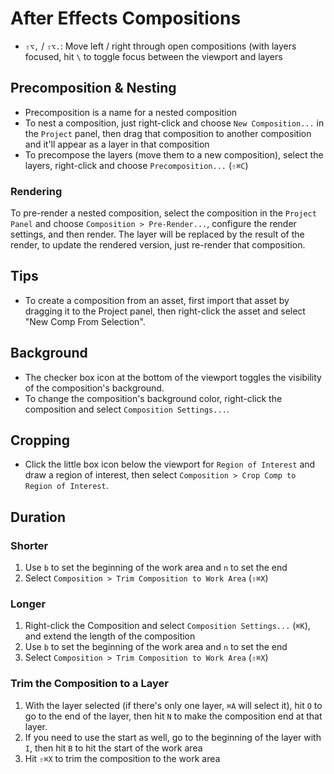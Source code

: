 # After Effects Compositions

- `⇧⌥,` / `⇧⌥.`: Move left / right through open compositions (with layers focused, hit `\` to toggle focus between the viewport and layers

## Precomposition & Nesting

- Precomposition is a name for a nested composition
- To nest a composition, just right-click and choose `New Composition...` in the `Project` panel, then drag that composition to another composition and it'll appear as a layer in that composition
- To precompose the layers (move them to a new composition), select the layers, right-click and choose `Precomposition...` (`⇧⌘C`)

### Rendering

To pre-render a nested composition, select the composition in the `Project Panel` and choose `Composition > Pre-Render...`, configure the render settings, and then render. The layer will be replaced by the result of the render, to update the rendered version, just re-render that composition.

## Tips

- To create a composition from an asset, first import that asset by dragging it to the Project panel, then right-click the asset and select "New Comp From Selection".

## Background

- The checker box icon at the bottom of the viewport toggles the visibility of the composition's background.
- To change the composition's background color, right-click the composition and select `Composition Settings...`.

## Cropping

- Click the little box icon below the viewport for `Region of Interest` and draw a region of interest, then select `Composition > Crop Comp to Region of Interest`.

## Duration

### Shorter

1. Use `b` to set the beginning of the work area and `n` to set the end
2. Select `Composition > Trim Composition to Work Area` (`⇧⌘X`)

### Longer

1. Right-click the Composition and select `Composition Settings...` (`⌘K`), and extend the length of the composition
2. Use `b` to set the beginning of the work area and `n` to set the end
3. Select `Composition > Trim Composition to Work Area` (`⇧⌘X`)

### Trim the Composition to a Layer

1. With the layer selected (if there's only one layer, `⌘A` will select it), hit `O` to go to the end of the layer, then hit `N` to make the composition end at that layer.
2. If you need to use the start as well, go to the beginning of the layer with `I`, then hit `B` to hit the start of the work area
3. Hit `⇧⌘X` to trim the composition to the work area
